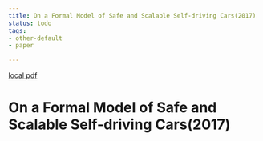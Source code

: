 ```yaml
---
title: On a Formal Model of Safe and Scalable Self-driving Cars(2017)
status: todo
tags:
- other-default
- paper

---
```


[local pdf](../../../pdfs/2017-On%20a%20Formal%20Model%20of%20Safe%20and%20Scalable%20Self-driving%20Cars.pdf)

# On a Formal Model of Safe and Scalable Self-driving Cars(2017)
